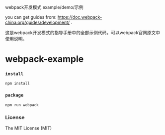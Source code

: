 webpack开发模式 example/demo/示例

you can get guides from: https://doc.webpack-china.org/guides/development/ .

这是webpack开发模式的指导手册中的全部示例代码，可以webpack官网原文中使用说明。

# webpack-example

### `install`
```
npm install
```

### `package`
```
npm run webpack
```

### License
The MIT License (MIT)
